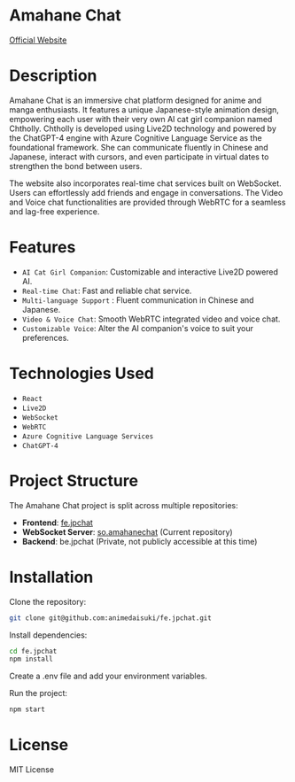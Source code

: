 # Amahane Chat
[Official Website](https://amahanechat.org/register)

# Description
Amahane Chat is an immersive chat platform designed for anime and manga enthusiasts. It features a unique Japanese-style animation design, empowering each user with their very own AI cat girl companion named Chtholly. Chtholly is developed using Live2D technology and powered by the ChatGPT-4 engine with Azure Cognitive Language Service as the foundational framework. She can communicate fluently in Chinese and Japanese, interact with cursors, and even participate in virtual dates to strengthen the bond between users.

The website also incorporates real-time chat services built on WebSocket. Users can effortlessly add friends and engage in conversations. The Video and Voice chat functionalities are provided through WebRTC for a seamless and lag-free experience.

# Features
- `AI Cat Girl Companion`: Customizable and interactive Live2D powered AI.
- `Real-time Chat`: Fast and reliable chat service.
- `Multi-language Support` : Fluent communication in Chinese and Japanese.
- `Video & Voice Chat`: Smooth WebRTC integrated video and voice chat.
- `Customizable Voice`: Alter the AI companion's voice to suit your preferences.

# Technologies Used
- `React`
- `Live2D`
- `WebSocket`
- `WebRTC`
- `Azure Cognitive Language Services`
- `ChatGPT-4`

# Project Structure
The Amahane Chat project is split across multiple repositories:

- **Frontend**: [fe.jpchat](https://github.com/yourusername/fe.jpchat)
- **WebSocket Server**: [so.amahanechat](https://github.com/yourusername/so.amahanechat) (Current repository)
- **Backend**: be.jpchat (Private, not publicly accessible at this time)


# Installation
Clone the repository:
```bash
git clone git@github.com:animedaisuki/fe.jpchat.git
```

Install dependencies:
```bash
cd fe.jpchat
npm install
```

Create a .env file and add your environment variables.

Run the project:

```bash
npm start
```

# License
MIT License
